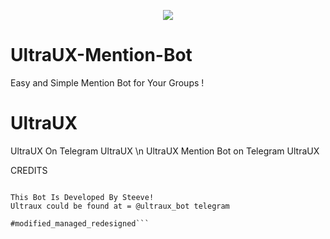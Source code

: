 <p align="center">
  <img src="https://telegra.ph/file/0577a42f96fb69c41172e.jpg">
</p>

# UltraUX-Mention-Bot
Easy and Simple Mention Bot for Your Groups !

# UltraUX
UltraUX On Telegram UltraUX \n UltraUX Mention Bot on Telegram UltraUX

CREDITS

```❤️ DV ( Steeve ) ( @digvijaysingh178 )

This Bot Is Developed By Steeve!
Ultraux could be found at = @ultraux_bot telegram

#modified_managed_redesigned```
